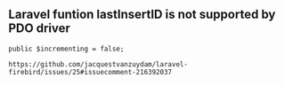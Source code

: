 ## Laravel funtion lastInsertID is not supported by PDO driver

    public $incrementing = false;

    https://github.com/jacquestvanzuydam/laravel-firebird/issues/25#issuecomment-216392037

